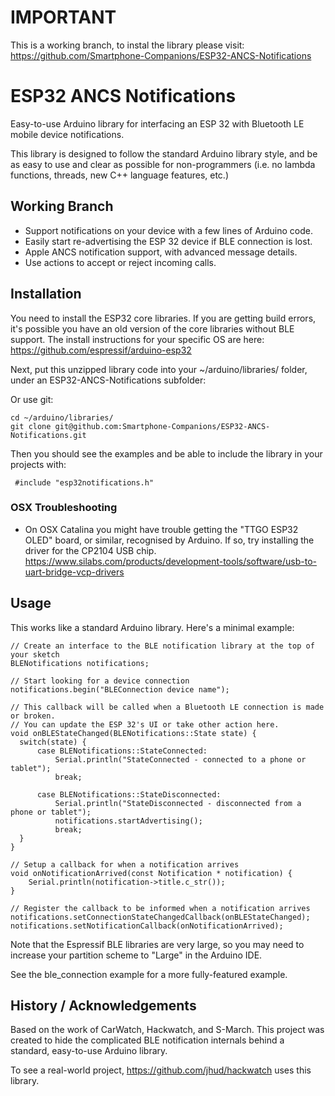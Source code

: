 # IMPORTANT
This is a working branch, to instal the library please visit:
https://github.com/Smartphone-Companions/ESP32-ANCS-Notifications





# ESP32 ANCS Notifications
Easy-to-use Arduino library for interfacing an ESP 32 with Bluetooth LE mobile device notifications.

This library is designed to follow the standard Arduino library style, and be as easy to use and clear as possible for non-programmers (i.e. no lambda functions, threads, new C++ language features, etc.)

## Working Branch

  + Support notifications on your device with a few lines of Arduino code.
  + Easily start re-advertising the ESP 32 device if BLE connection is lost.
  + Apple ANCS notification support, with advanced message details.
  + Use actions to accept or reject incoming calls.


## Installation

You need to install the ESP32 core libraries. If you are getting build errors, it's possible you have an old version of the core libraries without BLE support. The install instructions for your specific OS are here:
https://github.com/espressif/arduino-esp32

Next, put this unzipped library code into your ~/arduino/libraries/ folder, under an ESP32-ANCS-Notifications subfolder:

Or use git:
 ```
 cd ~/arduino/libraries/
 git clone git@github.com:Smartphone-Companions/ESP32-ANCS-Notifications.git
 ```

Then you should see the examples and be able to include the library in your projects with:

```
 #include "esp32notifications.h"
```
 
### OSX Troubleshooting

  - On OSX Catalina you might have trouble getting the "TTGO ESP32 OLED" board, or similar, recognised by Arduino. If so, try installing the driver for the CP2104 USB chip. https://www.silabs.com/products/development-tools/software/usb-to-uart-bridge-vcp-drivers
 
 
## Usage

This works like a standard Arduino library. Here's a minimal example:

```
// Create an interface to the BLE notification library at the top of your sketch
BLENotifications notifications;

// Start looking for a device connection
notifications.begin("BLEConnection device name");

// This callback will be called when a Bluetooth LE connection is made or broken.
// You can update the ESP 32's UI or take other action here.
void onBLEStateChanged(BLENotifications::State state) {
  switch(state) {
      case BLENotifications::StateConnected:
          Serial.println("StateConnected - connected to a phone or tablet"); 
          break;

      case BLENotifications::StateDisconnected:
          Serial.println("StateDisconnected - disconnected from a phone or tablet"); 
          notifications.startAdvertising(); 
          break; 
  }
}

// Setup a callback for when a notification arrives
void onNotificationArrived(const Notification * notification) {
    Serial.println(notification->title.c_str());
}

// Register the callback to be informed when a notification arrives
notifications.setConnectionStateChangedCallback(onBLEStateChanged);
notifications.setNotificationCallback(onNotificationArrived);
```

Note that the Espressif BLE libraries are very large, so you may need to increase your partition scheme to "Large" in the Arduino IDE.

See the ble_connection example for a more fully-featured example.




## History / Acknowledgements

Based on the work of CarWatch, Hackwatch, and S-March. This project was created to hide the complicated BLE notification internals behind a standard, easy-to-use Arduino library.

To see a real-world project, https://github.com/jhud/hackwatch uses this library.

